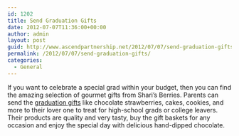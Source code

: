 ```yaml
---
id: 1202
title: Send Graduation Gifts
date: 2012-07-07T11:36:00+00:00
author: admin
layout: post
guid: http://www.ascendpartnership.net/2012/07/07/send-graduation-gifts/
permalink: /2012/07/07/send-graduation-gifts/
categories:
  - General
---
```

If you want to celebrate a special grad within your budget, then you can find the amazing selection of gourmet gifts from Shari’s Berries. Parents can send the [graduation gifts](http://www.berries.com/graduation-gifts-sgr) like chocolate strawberries, cakes, cookies, and more to their lover one to treat for high-school grads or college leavers. Their products are quality and very tasty, buy the gift baskets for any occasion and enjoy the special day with delicious hand-dipped chocolate.